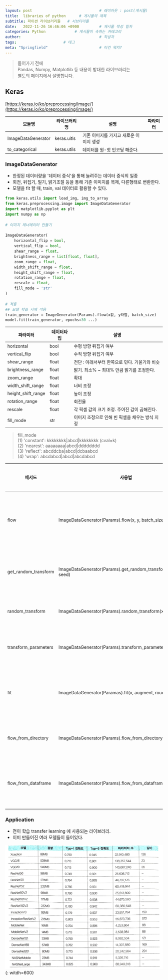 ```yaml
---
layout: post                              # 레이아웃 : post(게시물)
title:  libraries of python      # 게시물의 제목
subtitle: 파이썬 라이브러리들   # 서브타이틀
date:   2022-11-26 16:46:06 +0900         # 게시물 작성 일자
categories: Python             # 게시물이 속하는 카테고리
author:                                   # 작성자
tags:                     # 태그
meta: "Springfield"                       # 이건 뭐지?
---
```

<!--postNo: python_libraries-->


> 들어가기 전에  
> Pandas, Numpy, Matplotlib 등 내용이 방대한 라이브러리는  
> 별도의 페이지에서 설명합니다.  

## Keras
[https://keras.io/ko/preprocessing/image/](https://keras.io/ko/preprocessing/image/)

|모듈명|라이브러리명|설명|파라미터|
|---|---|---|---|
|ImageDataGenerator|keras.uitls|기존 이미지를 가지고 새로운 이미지 생성||
|to_categorical|keras.utils|데이터를 원-핫 인코딩 해준다.||



### ImageDataGenerator

* 한정된 데이터량을 '데이터 증식'을 통해 늘려주는 데이터 증식의 일종  
* 회전, 뒤집기, 밀기, 밝기조절 등을 통해 기존 이미지를 복제, 다른형태로 변환한다.  
* 모델을 fit 할 때, train, val 데이터로 활용할 수 있다.

```python
from keras.utils import load_img, img_to_array
from keras.preprocessing.image import ImageDataGenerator
import matplotlib.pyplot as plt
import numpy as np

# 이미지 제너레이터 만들기

ImageDataGenerator(
    horizontal_flip = bool,
    vertical_flip = bool,
    shear_range = float,
    brightness_range = list[float, float],
    zoom_range = float,
    width_shift_range = float,
    height_shift_range = float,
    rotation_range = float,
    rescale = float,
    fill_mode = 'str'
)

# 적용
## 모델 학습 시에 적용
train_generator = ImageGenerator(Params).flow(x값, y라벨, batch_size)
model.fit(train_generator, epochs=30 ...)
```

|파라미터|데이터타입|설명|
|---|---|---|
|horizontal|bool|수평 방향 뒤집기 여부|
|vertical_flip|bool|수직 방향 뒤집기 여부|
|shear_range|float|전단 : 아래서부터 한쪽으로 민다. 기울기와 비슷|
|brightness_range|float|밝기. 최소% ~ 최대% 만큼 밝기를 조정한다.|
|zoom_range|float|확대|
|width_shift_range|float|너비 조정|
|height_shift_range|float|높이 조정|
|rotation_range|float|회전율|
|rescale|float|각 픽셀 값의 크기 조정. 주어진 값이 곱해진다.|
|fill_mode|str|이미지 조정으로 인해 빈 픽셀을 채우는 방식 지정|

> fill_mode  
> (1) 'constant': kkkkkkkk|abcd|kkkkkkkk (cval=k)  
> (2) 'nearest': aaaaaaaa|abcd|dddddddd  
> (3) 'reflect': abcddcba|abcd|dcbaabcd  
> (4) 'wrap': abcdabcd|abcd|abcdabcd  
  
|메서드|사용법|설명|파라미터|
|---|---|---|---|
|flow|ImageDataGenerator(Params).flow(x, y, batch_size=, ...)|데이터와 라벨 배열을 받아 증강된 데이터의 배치를 생성. x는 원본 이미지, y는 라벨 ...|
|get_random_transform|ImageDataGenerator(Params).get_random_transform(img_shape, seed)|변형에 대한 무직위 매개변수를 생성(딕셔너리 형태로 파람 반환)|
|random_transform|ImageDataGenerator(Params).random_transform(x, seed)|이미지에 무작위 변형을 적용. x와 같은 형태로 반환|
|transform_parameters|ImageDataGenerator(Params).transform_parameters(x, 파람들)| 주어진 이미지(x) 에 파람들에 해당하는 변형을 가한다.|
|fit|ImageDataGenerator(Paramas).fit(x, augment, rouds..)|샘플 데이터에 생성기를 학습시킨다. 특정 상황에서만 필요. x는 샘플 데이터|
|flow_from_directory|ImageDataGenerator(Params).flow_from_directory(...)|디렉토리 위치를 전달받아 증강/정규화된 데이터 배치 생성|
|flow_from_dataframe|ImageDataGenerator(Params).flow_from_dataframe(...)|dataframe과 디렉토리 위치를 전달받아 증강/정규화된 데이터 배치 생성|


### Application

* 전이 학습 transfer learning 에 사용되는 라이브러리.  
* 이미 만들어진 여러 모델들이 들어있다.

![](/assets/images/python_libraries_001.png){: witdh=600}







